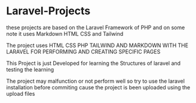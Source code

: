 # Laravel-Projects
these projects are based on the Laravel Framework of PHP and on some note it uses Markdown HTML CSS and Tailwind

The project uses HTML CSS PHP TAILWIND AND MARKDOWN WITH THE LARAVEL FOR PERFORMING AND CREATING
SPECIFIC PAGES

This Project is just Developed for learning the Structures of laravel and testing the learning

The project may malfunction or not perform well so try to use the laravel installation before commiting cause the project is been uploaded using the upload files 
